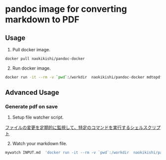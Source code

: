 # pandoc image for converting markdown to PDF

## Usage

1. Pull docker image.
```bash
docker pull naokikishi/pandoc-docker
```

2. Run docker image.
```bash
docker run -it --rm -v `pwd`:/workdir  naokikishi/pandoc-docker mdtopdf INPUT.md
```

## Advanced Usage

### Generate pdf on save
1. Setup file watcher script.

[ファイルの変更を定期的に監視して、特定のコマンドを実行するシェルスクリプト](https://qiita.com/tamanobi/items/74b62e25506af394eae5)

2. Watch your markdown file.
```bash
mywatch INPUT.md  'docker run -it --rm -v `pwd`:/workdir  naokikishi/pandoc-docker mdtopdf INPUT.md'
```
